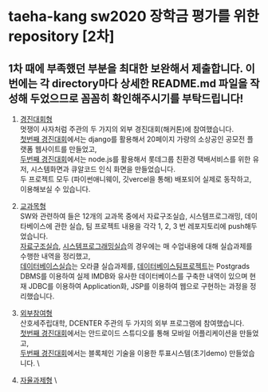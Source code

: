 # taeha-kang sw2020 장학금 평가를 위한 repository [2차]

## 1차 때에 부족했던 부분을 최대한 보완해서 제출합니다. 이번에는 각 directory마다 상세한 README.md 파일을 작성해 두었으므로 꼼꼼히 확인해주시기를 부탁드립니다!

1. [경진대회형](https://github.com/kdh7575070/taeha-kang/tree/main/경진대회형) \
멋쟁이 사자처럼 주관의 두 가지의 외부 경진대회(해커톤)에 참여했습니다. \
[첫번째 경진대회](https://github.com/kdh7575070/Taeha)에서는 django를 활용해서 20페이지 가량의 소상공인 공모전 플랫폼 웹사이트를 만들었고, \
[두번째 경진대회](https://github.com/seungdeok/webeatthelion)에서는 node.js를 활용해서 롯데그룹 친환경 택배서비스를 위한 유저, 시스템화면과 큐알코드 인식 화면을 만들었습니다. \
두 프로젝트 모두 (파이썬애니웨이, 깃vercel을 통해) 배포되어 실제로 동작하고, 이용해보실 수 있습니다.

2. [교과목형](https://github.com/kdh7575070/taeha-kang/tree/main/교과목형) \
SW와 관련하여 들은 12개의 교과목 중에서 자료구조실습, 시스템프로그래밍, 데이타베이스에 관한 실습, 팀 프로젝트 내용을 각각 1, 2, 3 번 레포지토리에 push해두었습니다. \
[자료구조실습](https://github.com/kdh7575070/taeha-kang/tree/main/교과목형/1%20자료구조%20실습), [시스템프로그래밍실습](https://github.com/kdh7575070/taeha-kang/tree/main/교과목형/2%20시스템프로그래밍%20실습)의 경우에는 매 수업내용에 대해 실습과제를 수행한 내역을 정리했고, \
[데이터베이스실습](https://github.com/kdh7575070/taeha-kang/tree/main/교과목형/3%20데이터베이스%20실습)는 오라클 실습과제를, [데이터베이스팀프로젝트](https://github.com/kdh7575070/taeha-kang/tree/main/교과목형/3%20데이터베이스%20팀프로젝트)는 Postgrads DBMS를 이용하여 실제 IMDB와 유사한 데이터베이스를 구축한 내역이 있으며 현재 JDBC를 이용하여 Application화, JSP를 이용하여 웹으로 구현하는 과정을 정리했습니다.

3. [외부참여형](https://github.com/kdh7575070/taeha-kang/tree/main/외부참여형) \
산호세주립대학, DCENTER 주관의 두 가지의 외부 프로그램에 참여했습니다. \
[첫번째 경진대회](https://github.com/moonmola/MBTIclub)에서는 안드로이드 스튜디오를 통해 모바일 어플리케이션을 만들었고, \
[두번째 경진대회](https://github.com/FOUNDERS-in-JEJU)에서는 블록체인 기술을 이용한 투표시스템(초기demo) 만들었습니다. \

4. [자율과제형](https://github.com/kdh7575070/taeha-kang/tree/main/자율과제형) \
